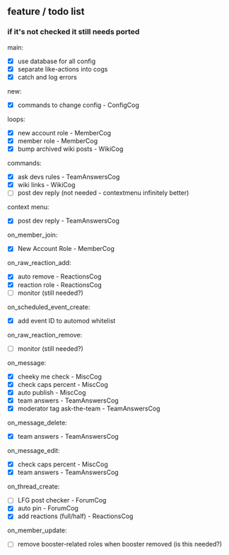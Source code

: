 ## feature / todo list
### if it's not checked it still needs ported

main:
- [x] use database for all config
- [x] separate like-actions into cogs
- [x] catch and log errors

new:
- [x] commands to change config - ConfigCog

loops:
- [x] new account role - MemberCog
- [x] member role - MemberCog
- [x] bump archived wiki posts - WikiCog

commands:
- [x] ask devs rules - TeamAnswersCog
- [x] wiki links - WikiCog
- [ ] post dev reply (not needed - contextmenu infinitely better)

context menu:
- [x] post dev reply - TeamAnswersCog

on_member_join:
- [x] New Account Role - MemberCog

on_raw_reaction_add:
- [x] auto remove  - ReactionsCog
- [x] reaction role - ReactionsCog
- [ ] monitor (still needed?)

on_scheduled_event_create:
- [x] add event ID to automod whitelist

on_raw_reaction_remove:
- [ ] monitor (still needed?)

on_message:
- [x] cheeky me check - MiscCog
- [x] check caps percent - MiscCog
- [x] auto publish - MiscCog
- [x] team answers - TeamAnswersCog
- [x] moderator tag ask-the-team - TeamAnswersCog

on_message_delete:
- [x] team answers - TeamAnswersCog

on_message_edit:
- [x] check caps percent - MiscCog
- [x] team answers - TeamAnswersCog

on_thread_create:
- [ ] LFG post checker - ForumCog
- [x] auto pin - ForumCog
- [x] add reactions (full/half) - ReactionsCog

on_member_update:
- [ ] remove booster-related roles when booster removed (is this needed?)
